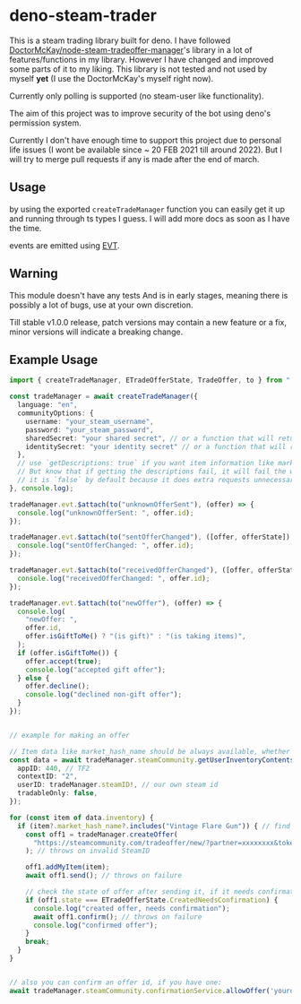 # deno-steam-trader

This is a steam trading library built for deno. I have followed [DoctorMcKay/node-steam-tradeoffer-manager](https://github.com/DoctorMcKay/node-steam-tradeoffer-manager)'s library in a lot of features/functions in my library. However I have changed and improved some parts of it to my liking. This library is not tested and not used by myself **yet** (I use the DoctorMcKay's myself right now).

Currently only polling is supported (no steam-user like functionality).

The aim of this project was to improve security of the bot using deno's permission system.

Currently I don't have enough time to support this project due to personal life issues (I wont be available since ~ 20 FEB 2021 till around 2022). But I will try to merge pull requests if any is made after the end of march.

## Usage

by using the exported `createTradeManager` function you can easily get it up and running through ts types I guess. I will add more docs as soon as I have the time.

events are emitted using [EVT](https://deno.land/x/evt@v1.9.12).

## Warning

This module doesn't have any tests And is in early stages, meaning there is possibly a lot of bugs, use at your own discretion.

Till stable v1.0.0 release, patch versions may contain a new feature or a fix, minor versions will indicate a breaking change.

## Example Usage

```ts
import { createTradeManager, ETradeOfferState, TradeOffer, to } from "./mod.ts";

const tradeManager = await createTradeManager({
  language: "en",
  communityOptions: {
    username: "your_steam_username",
    password: "your_steam_password",
    sharedSecret: "your shared secret", // or a function that will return the generated code as a string,
    identitySecret: "your identity secret" // or a function that will return the generated key needed for requests,
  },
  // use `getDescriptions: true` if you want item information like market_hash_name to be available when loading offers (does not affect getUserInventoryContents)
  // But know that if getting the descriptions fail, it will fail the whatever operation that needs retrieving offers.
  // it is `false` by default because it does extra requests unnecessarily for some use cases.
}, console.log);

tradeManager.evt.$attach(to("unknownOfferSent"), (offer) => {
  console.log("unknownOfferSent: ", offer.id);
});

tradeManager.evt.$attach(to("sentOfferChanged"), ([offer, offerState]) => {
  console.log("sentOfferChanged: ", offer.id);
});

tradeManager.evt.$attach(to("receivedOfferChanged"), ([offer, offerState]) => {
  console.log("receivedOfferChanged: ", offer.id);
});

tradeManager.evt.$attach(to("newOffer"), (offer) => {
  console.log(
    "newOffer: ",
    offer.id,
    offer.isGiftToMe() ? "(is gift)" : "(is taking items)",
  );
  if (offer.isGiftToMe()) {
    offer.accept(true);
    console.log("accepted gift offer");
  } else {
    offer.decline();
    console.log("declined non-gift offer");
  }
});


// example for making an offer

// Item data like market_hash_name should be always available, whether `tradeManager.getDescriptions` is true or not.
const data = await tradeManager.steamCommunity.getUserInventoryContents({
  appID: 440, // TF2
  contextID: "2",
  userID: tradeManager.steamID!, // our own steam id
  tradableOnly: false,
});

for (const item of data.inventory) {
  if (item?.market_hash_name?.includes("Vintage Flare Gun")) { // find an item named Vintage Flare Gun
    const off1 = tradeManager.createOffer(
      "https://steamcommunity.com/tradeoffer/new/?partner=xxxxxxxx&token=xxxxxxxx", // your target user trade url
    ); // throws on invalid SteamID

    off1.addMyItem(item);
    await off1.send(); // throws on failure

    // check the state of offer after sending it, if it needs confirmation, you can confirm it easily:
    if (off1.state === ETradeOfferState.CreatedNeedsConfirmation) { 
      console.log("created offer, needs confirmation");
      await off1.confirm(); // throws on failure
      console.log("confirmed offer");
    }
    break;
  }
}


// also you can confirm an offer id, if you have one:
await tradeManager.steamCommunity.confirmationService.allowOffer('yourofferid'); // throws on failure
```
